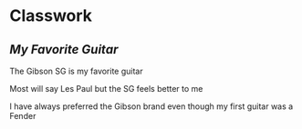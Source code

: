 # Classwork
<!DOCTYPE html>
<html lang="en">
<head>
<link rel="stylesheet" href="styles.css">
<meta charset="UTF-8">
<meta name="viewport" content="width=device-width, initial scale=1.0">
<h2><em>My Favorite Guitar</em></h2>
</head>
<body>

<p>The Gibson SG is my favorite guitar</p>
<p>Most will say Les Paul but the SG feels better to me</p>
<p>I have always preferred the Gibson brand even though my first guitar was a Fender</p>
</body>

</html>

